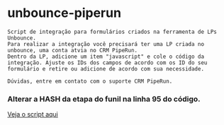 # unbounce-piperun
```
Script de integração para formulários criados na ferramenta de LPs Unbounce.
Para realizar a integração você precisará ter uma LP criada no unbounce, uma conta atvia no CRM PipeRun.
Dentro da LP, adicione um item "javascript" e cole o código da integração. Ajuste os IDs dos campos de acordo com os ID do seu formulário e retire ou adicione de acordo com sua necessidade.

Dúvidas, entre em contato com o suporte CRM PipeRun.

```

### Alterar a HASH da etapa do funil na linha 95 do código.

[Veja o script aqui](https://github.com/dinhogehm/unbounce-piperun/blob/main/script-integration.js)
